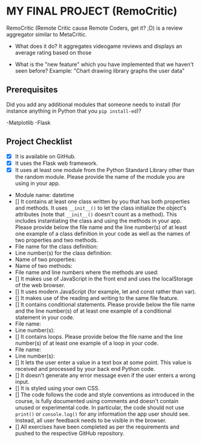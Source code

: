 # MY FINAL PROJECT (RemoCritic)
RemoCritic (Remote Critic cause Remote Coders, get it? ;D) is a review aggregator similar to MetaCritic.

- What does it do?
It aggregates videogame reviews and displays an average rating based on those

- What is the "new feature" which you have implemented that
we haven't seen before?
Example: "Chart drawing library graphs the user data"

## Prerequisites
Did you add any additional modules that someone needs to
install (for instance anything in Python that you `pip
install-ed`)?

-Matplotlib
-Flask

## Project Checklist
- [X] It is available on GitHub.
- [X] It uses the Flask web framework.
- [X] It uses at least one module from the Python Standard
Library other than the random module.
Please provide the name of the module you are using in your
app.
- Module name: datetime
- [] It contains at least one class written by you that has
both properties and methods. It uses `__init__()` to let the
class initialize the object's attributes (note that
`__init__()` doesn't count as a method). This includes
instantiating the class and using the methods in your app.
Please provide below the file name and the line number(s) of
at least one example of a class definition in your code as
well as the names of two properties and two methods.
- File name for the class definition:
- Line number(s) for the class definition:
- Name of two properties:
- Name of two methods:
- File name and line numbers where the methods are used:
- [] It makes use of JavaScript in the front end and uses the
localStorage of the web browser.
- [] It uses modern JavaScript (for example, let and const
rather than var).
- [] It makes use of the reading and writing to the same file
feature.
- [] It contains conditional statements. Please provide below
the file name and the line number(s) of at least
one example of a conditional statement in your code.
- File name:
- Line number(s):
- [] It contains loops. Please provide below the file name
and the line number(s) of at least
one example of a loop in your code.
- File name:
- Line number(s):
- [] It lets the user enter a value in a text box at some
point.
This value is received and processed by your back end
Python code.
- [] It doesn't generate any error message even if the user
enters a wrong input.
- [] It is styled using your own CSS.
- [] The code follows the code and style conventions as
introduced in the course, is fully documented using comments
and doesn't contain unused or experimental code.
In particular, the code should not use `print()` or
`console.log()` for any information the app user should see.
Instead, all user feedback needs to be visible in the
browser.
- [] All exercises have been completed as per the
requirements and pushed to the respective GitHub repository.